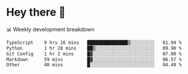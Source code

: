 # Hey there 👋

📊 Weekly development breakdown
<!--START_SECTION:waka-->

```txt
TypeScript    9 hrs 16 mins   ███████████████▒░░░░░░░░░   61.94 %
Python        1 hr 28 mins    ██▒░░░░░░░░░░░░░░░░░░░░░░   09.90 %
Git Config    1 hr 2 mins     █▓░░░░░░░░░░░░░░░░░░░░░░░   07.00 %
Markdown      59 mins         █▓░░░░░░░░░░░░░░░░░░░░░░░   06.57 %
Other         40 mins         █░░░░░░░░░░░░░░░░░░░░░░░░   04.49 %
```

<!--END_SECTION:waka-->
